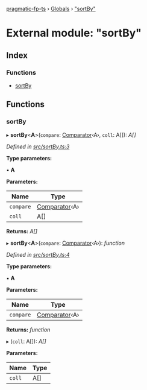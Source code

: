 [pragmatic-fp-ts](../README.md) › [Globals](../globals.md) › ["sortBy"](_sortby_.md)

# External module: "sortBy"

## Index

### Functions

* [sortBy](_sortby_.md#sortby)

## Functions

###  sortBy

▸ **sortBy**<**A**>(`compare`: [Comparator](_types_.md#comparator)‹A›, `coll`: A[]): *A[]*

*Defined in [src/sortBy.ts:3](https://github.com/hermann-p/pragmatic-fp-ts/blob/d13f3c1/src/sortBy.ts#L3)*

**Type parameters:**

▪ **A**

**Parameters:**

Name | Type |
------ | ------ |
`compare` | [Comparator](_types_.md#comparator)‹A› |
`coll` | A[] |

**Returns:** *A[]*

▸ **sortBy**<**A**>(`compare`: [Comparator](_types_.md#comparator)‹A›): *function*

*Defined in [src/sortBy.ts:4](https://github.com/hermann-p/pragmatic-fp-ts/blob/d13f3c1/src/sortBy.ts#L4)*

**Type parameters:**

▪ **A**

**Parameters:**

Name | Type |
------ | ------ |
`compare` | [Comparator](_types_.md#comparator)‹A› |

**Returns:** *function*

▸ (`coll`: A[]): *A[]*

**Parameters:**

Name | Type |
------ | ------ |
`coll` | A[] |

